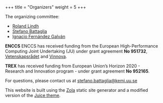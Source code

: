 +++
title = "Organizers"
weight = 5
+++

The organizing committee:

* [Roland Lindh](mailto:roland.lindh@kemi.uu.se)
* [Stefano Battaglia](mailto:stefano.battaglia@kemi.uu.se)
* [Ignacio Fernández Galván](mailto:ignacio.fernandez@kemi.uu.se)

**ENCCS** ENCCS has received funding from the European High-Performance Computing Joint Undertaking (JU) under grant agreement **No 951732**, [Vetenskapsrådet](https://www.vr.se) and [Vinnova](https://www.vinnova.se).

**TREX** has received funding from European Union’s Horizon 2020 - Research and Innovation program - under grant agreement **No 952165**.

For questions, please contact us at [stefano.battaglia@kemi.uu.se](mailto:stefano.battaglia@kemi.uu.se)


This website is built using the <a href="https://www.getzola.org" target="_blank">Zola</a> static site
generator and a modified version of the <a href="https://juice.huhu.io" target="_blank">Juice theme</a>.
